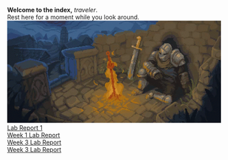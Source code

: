 **Welcome to the index,** *traveler*.  
Rest here for a moment while you look around.  
![Site of Grace](dark-souls-bonfire.gif)  
[Lab Report 1](https://Chasesgithub.github.io/cse15l-lab-reports/lab-report-1-week-0.html)  
[Week 1 Lab Report](https://Chasesgithub.github.io/cse15l-lab-reports/week-1-lab-report.html)  
[Week 3 Lab Report](https://Chasesgithub.github.io/cse15l-lab-reports/week-3-lab-report.html)  
[Week 3 Lab Report](https://Chasesgithub.github.io/cse15l-lab-reports/week-5-lab-report.html)

